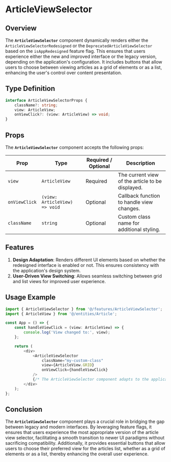 # ArticleViewSelector

## Overview
The **`ArticleViewSelector`** component dynamically renders either the `ArticleViewSelectorRedesigned` or the `DeprecatedArticleViewSelector` based on the `isAppRedesigned` feature flag. 
This ensures that users experience either the new and improved interface or the legacy version, depending on the application's configuration. It includes buttons that allow users to choose between viewing articles as a grid of elements or as a list, enhancing the user's control over content presentation.

## Type Definition 
```typescript
interface ArticleViewSelectorProps {
    className?: string;
    view: ArticleView;
    onViewClick?: (view: ArticleView) => void;
}
```

## Props
The **`ArticleViewSelector`** component accepts the following props:

| Prop       | Type       | Required / Optional | Description                                          |
|------------|------------|----------------------|------------------------------------------------------|
| `view` | `ArticleView`   | Required             | The current view of the article to be displayed.          |
| `onViewClick` | `(view: ArticleView) => void`   | Optional             | Callback function to handle view changes.           |
| `className` | `string`   | Optional             | Custom class name for additional styling.           |


## Features
1. **Design Adaptation**: Renders different UI elements based on whether the redesigned interface is enabled or not. This ensures consistency with the application's design system.
2. **User-Driven View Switching**: Allows seamless switching between grid and list views for improved user experience.


## Usage Example
```typescript jsx
import { ArticleViewSelector } from '@/features/ArticleViewSelector';
import { ArticleView } from '@/entities/Article';

const App = () => {
    const handleViewClick = (view: ArticleView) => {
        console.log('View changed to:', view);
    };

    return (
        <div>
            <ArticleViewSelector
                className="my-custom-class"
                view={ArticleView.GRID}
                onViewClick={handleViewClick}
            />
            {/* The ArticleViewSelector component adapts to the application's feature flag settings */}
        </div>
    );
};
```
## Conclusion
The **`ArticleViewSelector`** component plays a crucial role in bridging the gap between legacy and modern interfaces. By leveraging feature flags, it ensures that users experience the most appropriate version of the article view selector, facilitating a smooth transition to newer UI paradigms without sacrificing compatibility. Additionally, it provides essential buttons that allow users to choose their preferred view for the articles list, whether as a grid of elements or as a list, thereby enhancing the overall user experience.
